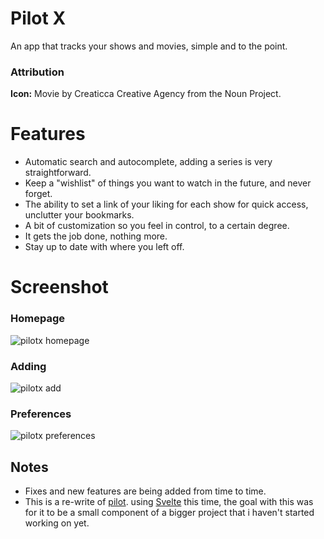 # Pilot X
An app that tracks your shows and movies, simple and to the point.

### Attribution
**Icon:** Movie by Creaticca Creative Agency from the Noun Project.

# Features
- Automatic search and autocomplete, adding a series is very straightforward.
- Keep a "wishlist" of things you want to watch in the future, and never forget.
- The ability to set a link of your liking for each show for quick access, unclutter your bookmarks.
- A bit of customization so you feel in control, to a certain degree. 
- It gets the job done, nothing more.
- Stay up to date with where you left off.

# Screenshot
### Homepage
![pilotx homepage](https://i.imgur.com/JPERvny.jpg)

### Adding
![pilotx add](https://i.imgur.com/abWxP40.png)

### Preferences
![pilotx preferences](https://i.imgur.com/SM8zrz9.png)

## Notes
- Fixes and new features are being added from time to time.
- This is a re-write of [pilot](https://github.com/Yazidn/pilot-alpha). using [Svelte](https://svelte.dev) this time, the goal with this was for it to be a small component of a bigger project that i haven't started working on yet.